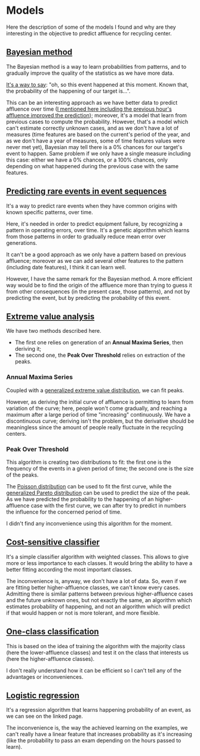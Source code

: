 # Models

Here the description of some of the models I found and why are they interesting in the objective to predict affluence for recycling center.

## [Bayesian method](https://en.wikipedia.org/wiki/Bayesian_inference)

The Bayesian method is a way to learn probabilities from patterns, and to gradually improve the quality of the statistics as we have more data.

[It's a way to say](http://fastml.com/bayesian-machine-learning/): "oh, so this event happened at this moment. Known that, the probability of the happening of our target is...".

This can be an interesting approach as we have better data to predict affluence over time ([I mentioned here including the previous hour's affluence improved the prediction](PROJECT.md)); moreover, it's a model that learn from previous cases to compute the probability. However, that's a model which can't estimate correctly unknown cases, and as we don't have a lot of measures (time features are based on the current's period of the year, and as we don't have a year of measures, some of time features values were never met yet), Bayesian may tell there is a 0% chances for our target's event to happen. Same problem if we only have a single measure including this case: either we have a 0% chances, or a 100% chances, only depending on what happened during the previous case with the same features.

## [Predicting rare events in event sequences](http://storm.cis.fordham.edu/~gweiss/papers/kdd98.pdf)

It's a way to predict rare events when they have common origins with known specific patterns, over time.

Here, it's needed in order to predict equipment failure, by recognizing a pattern in operating errors, over time. It's a genetic algorithm which learns from those patterns in order to gradually reduce mean error over generations.

It can't be a good approach as we only have a pattern based on previous affluence; moreover as we can add several other features to the pattern (including date features), I think it can learn well.

However, I have the same remark for the Bayesian method. A more efficient way would be to find the origin of the affluence more than trying to guess it from other consequences (in the present case, those patterns), and not by predicting the event, but by predicting the probability of this event.

## [Extreme value analysis](https://www.wikiwand.com/en/Extreme_value_theory)

We have two methods described here.

* The first one relies on generation of an **Annual Maxima Series**, then deriving it;
* The second one, the **Peak Over Threshold** relies on extraction of the peaks. 

### Annual Maxima Series

Coupled with a [generalized extreme value distribution](https://www.wikiwand.com/en/Generalized_extreme_value_distribution), we can fit peaks.

However, as deriving the initial curve of affluence is permitting to learn from variation of the curve; here, people won't come gradually, and reaching a maximum after a large period of time "increasing" continuously. We have a discontinuous curve; deriving isn't the problem, but the derivative should be meaningless since the amount of people really fluctuate in the recycling centers.

### Peak Over Threshold

This algorithm is creating two distributions to fit: the first one is the frequency of the events in a given period of time; the second one is the size of the peaks.

The [Poisson distribution](https://www.wikiwand.com/en/Poisson_distribution) can be used to fit the first curve, while the [generalized Pareto distribution](https://www.wikiwand.com/en/Generalized_Pareto_distribution) can be used to predict the size of the peak. As we have predicted the probability to the happening of an higher-affluence case with the first curve, we can after try to predict in numbers the influence for the concerned period of time.

I didn't find any inconvenience using this algorithm for the moment.

## [Cost-sensitive classifier](https://www.quora.com/I-have-an-imbalanced-dataset-with-two-classes-Would-it-be-considered-OK-if-I-oversample-the-minority-class-and-also-change-the-costs-of-misclassification-on-the-training-set-to-create-the-model/answer/Shehroz-Khan-2)

It's a simple classifier algorithm with weighted classes. This allows to give more or less importance to each classes. It would bring the ability to have a better fitting according the most important classes.

The inconvenience is, anyway, we don't have a lot of data. So, even if we are fitting better higher-affluence classes, we can't know every cases. Admitting there is similar patterns between previous higher-affluence cases and the future unknown ones, but not exactly the same, an algorithm which estimates probability of happening, and not an algorithm which will predict if that would happen or not is more tolerant, and more flexible.

## [One-class classification](https://www.quora.com/I-have-an-imbalanced-dataset-with-two-classes-Would-it-be-considered-OK-if-I-oversample-the-minority-class-and-also-change-the-costs-of-misclassification-on-the-training-set-to-create-the-model/answer/Shehroz-Khan-2)

This is based on the idea of training the algorithm with the majority class (here the lower-affluence classes) and test it on the class that interests us (here the higher-affluence classes).

I don't really understand how it can be efficient so I can't tell any of the advantages or inconveniences.

## [Logistic regression](https://www.wikiwand.com/en/Logistic_regression)

It's a regression algorithm that learns happening probability of an event, as we can see on the linked page.

The inconvenience is, the way the achieved learning on the examples, we can't really have a linear feature that increases probability as it's increasing (like the probability to pass an exam depending on the hours passed to learn).
